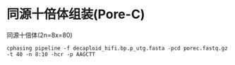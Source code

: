# 同源十倍体组装(Pore-C)

同源十倍体(2n=8x=80)

```shell
cphasing pipeline -f decaploid_hifi.bp.p_utg.fasta -pcd porec.fastq.gz -t 40 -n 8:10 -hcr -p AAGCTT 
```

